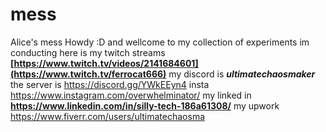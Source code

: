 # mess
Alice's mess
Howdy :D
and wellcome to my collection of experiments im conducting
here is my twitch streams **[https://www.twitch.tv/videos/2141684601](https://www.twitch.tv/ferrocat666)**
my discord is ***ultimatechaosmaker***
the server is https://discord.gg/YWkEEyn4
insta https://www.instagram.com/overwhelminator/
my linked in **https://www.linkedin.com/in/silly-tech-186a61308/**
my upwork https://www.fiverr.com/users/ultimatechaosma
